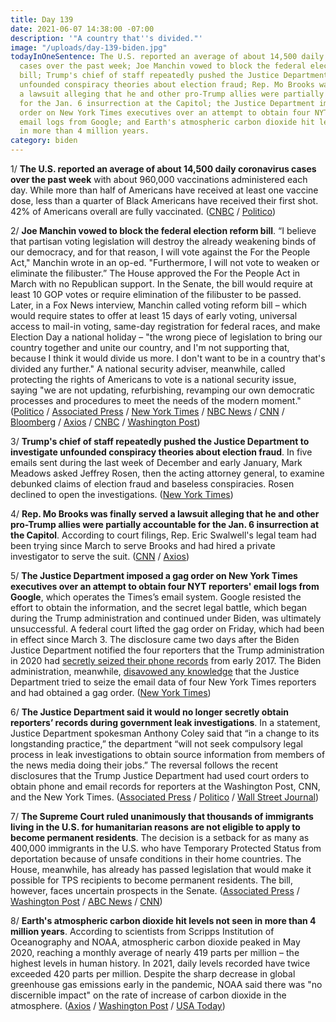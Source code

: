 ```yaml
---
title: Day 139
date: 2021-06-07 14:38:00 -07:00
description: '"A country that''s divided."'
image: "/uploads/day-139-biden.jpg"
todayInOneSentence: The U.S. reported an average of about 14,500 daily coronavirus
  cases over the past week; Joe Manchin vowed to block the federal election reform
  bill; Trump's chief of staff repeatedly pushed the Justice Department to investigate
  unfounded conspiracy theories about election fraud; Rep. Mo Brooks was finally served
  a lawsuit alleging that he and other pro-Trump allies were partially accountable
  for the Jan. 6 insurrection at the Capitol; the Justice Department imposed a gag
  order on New York Times executives over an attempt to obtain four NYT reporters'
  email logs from Google; and Earth's atmospheric carbon dioxide hit levels not seen
  in more than 4 million years.
category: biden
---
```


1/ **The U.S. reported an average of about 14,500 daily coronavirus cases over the past week** with about 960,000 vaccinations administered each day. While more than half of Americans have received at least one vaccine dose, less than a quarter of Black Americans have received their first shot. 42% of Americans overall are fully vaccinated. ([CNBC](https://www.cnbc.com/2021/06/07/covid-19-cases-deaths-vaccinations-daily-update.html) / [Politico](https://www.politico.com/news/2021/06/07/vaccine-equity-black-americans-biden-491973))

2/ **Joe Manchin vowed to block the federal election reform bill**. “I believe that partisan voting legislation will destroy the already weakening binds of our democracy, and for that reason, I will vote against the For the People Act," Manchin wrote in an op-ed. "Furthermore, I will not vote to weaken or eliminate the filibuster.” The House approved the For the People Act in March with no Republican support. In the Senate, the bill would require at least 10 GOP votes or require elimination of the filibuster to be passed. Later, in a Fox News interview, Manchin called voting reform bill – which would require states to offer at least 15 days of early voting, universal access to mail-in voting, same-day registration for federal races, and make Election Day a national holiday – "the wrong piece of legislation to bring our country together and unite our country, and I'm not supporting that, because I think it would divide us more. I don't want to be in a country that's divided any further." A national security adviser, meanwhile, called protecting the rights of Americans to vote is a national security issue, saying "we are not updating, refurbishing, revamping our own democratic processes and procedures to meet the needs of the modern moment." ([Politico](https://www.politico.com/news/2021/06/06/manchin-voting-rights-bill-opposition-492006) / [Associated Press](https://apnews.com/article/donald-trump-voting-rights-bills-elections-government-and-politics-3eb2968199c9ceccd537c01c4cfdfb0f) / [New York Times](https://www.nytimes.com/live/2021/06/07/us/biden-news-today/manchin-vows-to-block-democratic-voting-rights-bill-and-preserve-the-filibuster) / [NBC News](https://www.nbcnews.com/politics/congress/manchin-says-he-won-t-vote-people-act-imperiling-democrats-n1269777) / [CNN](https://www.cnn.com/2021/06/06/politics/joe-manchin-for-the-people-act-voting-filibuster/) / [Bloomberg](https://www.bloomberg.com/news/articles/2021-06-06/democrat-manchin-says-he-won-t-back-partisan-voting-rights-bill?sref=MIBMEEoj) / [Axios](https://www.axios.com/manchin-democrats-election-reform-people-act-d3ff47b8-9493-40b8-8115-87031c8ec382.html) / [CNBC](https://www.cnbc.com/2021/06/06/manchin-says-he-will-vote-against-democrats-voting-rights-bill-.html) / [Washington Post](https://www.washingtonpost.com/politics/2021/06/07/joe-biden-live-updates/#link-2YTQGDSL2RCQXJKBLEIFWBW4D4))

3/ **Trump's chief of staff repeatedly pushed the Justice Department to investigate unfounded conspiracy theories about election fraud**. In five emails sent during the last week of December and early January, Mark Meadows asked Jeffrey Rosen, then the acting attorney general, to examine debunked claims of election fraud and baseless conspiracies. Rosen declined to open the investigations. ([New York Times](https://www.nytimes.com/2021/06/05/us/politics/mark-meadows-justice-department-election.html))

4/ **Rep. Mo Brooks was finally served a lawsuit alleging that he and other pro-Trump allies were partially accountable for the Jan. 6 insurrection at the Capitol**. According to court filings, Rep. Eric Swalwell's legal team had been trying since March to serve Brooks and had hired a private investigator to serve the suit. ([CNN](https://www.cnn.com/2021/06/06/politics/mo-brooks-eric-swalwell-lawsuit-capitol-insurrection) / [Axios](https://www.axios.com/eric-swalwell-finally-serves-lawsuit-on-mo-brooks-b41dc3e6-f00f-44ed-87c7-89e4cecc3c66.html))

5/ **The Justice Department imposed a gag order on New York Times executives over an attempt to obtain four NYT reporters' email logs from Google**, which operates the Times’s email system. Google resisted the effort to obtain the information, and the secret legal battle, which began during the Trump administration and continued under Biden, was ultimately unsuccessful. A federal court lifted the gag order on Friday, which had been in effect since March 3. The disclosure came two days after the Biden Justice Department notified the four reporters that the Trump administration in 2020 had [secretly seized their phone records](https://whatthefuckjusthappenedtoday.com/2021/06/03/day-135/#8-the-trump-justice-department-secre) from early 2017. The Biden administration, meanwhile, [disavowed any knowledge](https://www.nytimes.com/2021/06/05/us/politics/biden-gag-order-new-york-times-leak.html) that the Justice Department tried to seize the email data of four New York Times reporters and had obtained a gag order. ([New York Times](https://www.nytimes.com/2021/06/05/us/politics/biden-gag-order-new-york-times-leak.html))

6/ **The Justice Department said it would no longer secretly obtain reporters’ records during government leak investigations**. In a statement, Justice Department spokesman Anthony Coley said that “in a change to its longstanding practice,” the department “will not seek compulsory legal process in leak investigations to obtain source information from members of the news media doing their jobs.” The reversal follows the recent disclosures that the Trump Justice Department had used court orders to obtain phone and email records for reporters at the Washington Post, CNN, and the New York Times. ([Associated Press](https://apnews.com/article/politics-business-government-and-politics-67ac2f4f96b2dfd7f47446662e59ec6e) / [Politico](https://www.politico.com/news/2021/06/05/justice-department-new-york-times-491979) / [Wall Street Journal](https://www.wsj.com/articles/justice-department-to-end-pursuit-of-reporters-phone-records-over-leaks-11622914400))

7/ **The Supreme Court ruled unanimously that thousands of immigrants living in the U.S. for humanitarian reasons are not eligible to apply to become permanent residents**. The decision is a setback for as many as 400,000 immigrants in the U.S. who have Temporary Protected Status from deportation because of unsafe conditions in their home countries. The House, meanwhile, has already has passed legislation that would make it possible for TPS recipients to become permanent residents. The bill, however, faces uncertain prospects in the Senate. ([Associated Press](https://apnews.com/article/us-supreme-court-middle-east-courts-supreme-courts-immigration-d177dae90bcc6d30dcc4e88bd0ae3a6d) / [Washington Post](https://www.washingtonpost.com/politics/courts_law/supreme-court-tps-green-card/2021/06/07/6d9b104e-c793-11eb-81b1-34796c7393af_story.html) / [ABC News](https://abcnews.go.com/Politics/supreme-court-green-card-tps-holders-illegal-entry/story?id=78131003) / [CNN](https://www.cnn.com/2021/06/07/politics/supreme-court-immigrants-green-card-case/))

8/ **Earth's atmospheric carbon dioxide hit levels not seen in more than 4 million years**. According to scientists from Scripps Institution of Oceanography and NOAA, atmospheric carbon dioxide peaked in May 2020, reaching a monthly average of nearly 419 parts per million – the highest levels in human history. In 2021, daily levels recorded have twice exceeded 420 parts per million. Despite the sharp decrease in global greenhouse gas emissions early in the pandemic, NOAA said there was "no discernible impact" on the rate of increase of carbon dioxide in the atmosphere. ([Axios](https://www.axios.com/earth-carbon-dioxide-levels-human-history-03dc4dc7-660a-44a9-b85c-d8777c4be8c8.html) / [Washington Post](https://www.washingtonpost.com/climate-environment/2021/06/07/atmospheric-carbon-dioxide-hits-record-levels/) / [USA Today](https://www.usatoday.com/story/news/nation/2021/06/07/carbon-dioxide-levels-soar-record-high-despite-covid-19-pandemic/7588333002/))